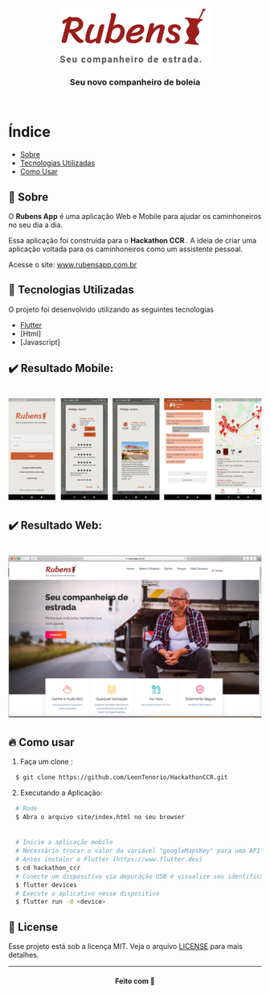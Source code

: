 <h3 align="center">
    <img alt="Logo" title="#logo" width="300px" src="logo.png">
    <br><br>
    <b>Seu novo companheiro de boleia</b>  
    <br>
</h3>

<p align="center">
  <br>
</p>

# Índice

- [Sobre](#sobre)
- [Tecnologias Utilizadas](#tecnologias-utilizadas)
- [Como Usar](#como-usar)

<a id="sobre"></a>

## :bookmark: Sobre

O <strong>Rubens App</strong> é uma aplicação Web e Mobile para ajudar os caminhoneiros no seu dia a dia.

Essa aplicação foi construída para o <strong> Hackathon CCR </strong>. A ideia de criar uma aplicação voltada para os caminhoneiros como um assistente pessoal.

Acesse o site: <a href="https://rubensapp.com.br"> www.rubensapp.com.br </a>


<a id="tecnologias-utilizadas"></a>

## :rocket: Tecnologias Utilizadas

O projeto foi desenvolvido utilizando as seguintes tecnologias

- [Flutter](https://www.flutter.dev)
- [Html]
- [Javascript]


## :heavy_check_mark: Resultado Mobile:


<h1 align="center">
    <img alt="Mobile" src="/capturas_app/capturas_juntas.png" width="900px">
</h1>

## :heavy_check_mark: Resultado Web:

<h1 align="center">
    <img alt="Web" src="site.png" width="900px">
</h1>

<a id="como-usar"></a>

## :fire: Como usar

1. Faça um clone :

```sh
  $ git clone https://github.com/LeonTenorio/HackathonCCR.git
```

2. Executando a Aplicação:

```sh
  # Rode
  $ Abra o arquivo site/index.html no seu browser


  # Inicie a aplicação mobile
  # Necessário trocar o valor da variável "googleMapsKey" para uma API Key válida e ativa no arquivo ./lib/screens/MapScreen.dart
  # Antes instaler o Flutter (https://www.flutter.dev)
  $ cd hackathon_ccr
  # Conecte um dispositivo via depuração USB e visualize seu identificador com
  $ flutter devices
  # Execute o aplicativo nesse dispositivo
  $ flutter run -d <device>
```

## :memo: License

Esse projeto está sob a licença MIT. Veja o arquivo [LICENSE](LICENSE.md) para mais detalhes.

---

<h4 align="center">
    Feito com 💜
</h4>
